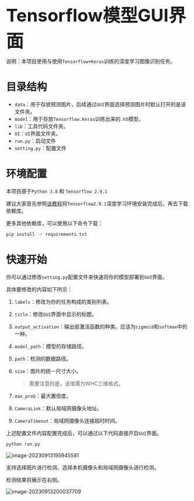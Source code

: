 <font size=20><b>Tensorflow模型GUI界面</b></font>

说明：本项目使用与使用`Tensorflow+Keras`训练的深度学习图像识别任务。

# 目录结构

- `data`：用于存放预测图片，后续通过`GUI`界面选择预测图片时默认打开的是该文件夹。
- `model`：用于存放`Tensorflow.Keras`训练出来的`.h5`模型。
- `lib`：工具代码文件夹。
- `UI`：`UI`界面文件夹。
- `run.py`：启动文件
- `setting.py`：配置文件

# 环境配置
本项目基于`Python 3.8` 和 `Tensorflow 2.9.1`

建议大家首先参照[该教程](http://minglog.hzbmmc.com/2023/02/24/Tensorflow2%20GPU%E6%B7%B1%E5%BA%A6%E5%AD%A6%E4%B9%A0%E7%8E%AF%E5%A2%83%E5%AE%89%E8%A3%85/)将`Tensorflow2.9.1`深度学习环境安装完成后，再去下载依赖库。

更多其他依赖库，可以使用以下命令下载：

```sh
pip install -r requirements.txt
```


# 快速开始

你可以通过修改`setting.py`配置文件来快速将你的模型部署到`GUI`界面。

具体要修改的内容如下所示：

1. `labels`：修改为你的任务构成的类别列表。

2. `title`：修改`GUI`界面中显示的标题。

3. `output_activation`：输出层激活函数的种类。应该为`sigmoid`和`softmax`中的一种。

4. `model_path`：模型的存储路径。

5. `path`：检测的数据路径。

6. `size`：图片的统一尺寸大小。

   > 需要注意的是，该值需为WHC三维格式。

7. `max_prob`：最大置信度。

8. `CameraLink`：默认局域网摄像头地址。

9. `CameraTimeout`：局域网摄像头连接超时时间。

上述配置文件内容配置完成后，可以通过以下代码直接开启`GUI`界面。

```sh
python run.py
```

![image-20230913195945581](https://ming-log.oss-cn-hangzhou.aliyuncs.com/img/image-20230913195945581.png)

支持选择图片进行检测、选择本机摄像头和局域网摄像头进行检测。

检测结果将展示在右侧。

![image-20230913200037709](https://ming-log.oss-cn-hangzhou.aliyuncs.com/img/image-20230913200037709.png)